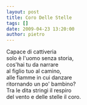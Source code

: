 ```yaml
---
layout: post
title: Coro Delle Stelle
tags: []
date: 2009-04-23 13:20:00
author: pietro
---
```

Capace di cattiveria<br/>solo è l'uomo senza storia,<br/>cos'hai tu da narrare<br/>al figlio tuo al camino,<br/>alle fiamme in cui danzare<br/>ritornando un po' bambino?<br/>Tra le dita stringi il respiro<br/>del vento e delle stelle il coro.
